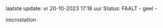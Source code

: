 laatste update: 
vr 20-10-2023 17:18   uur 
Status: FAALT - geel - 
<div class="service Y">microstation</div>